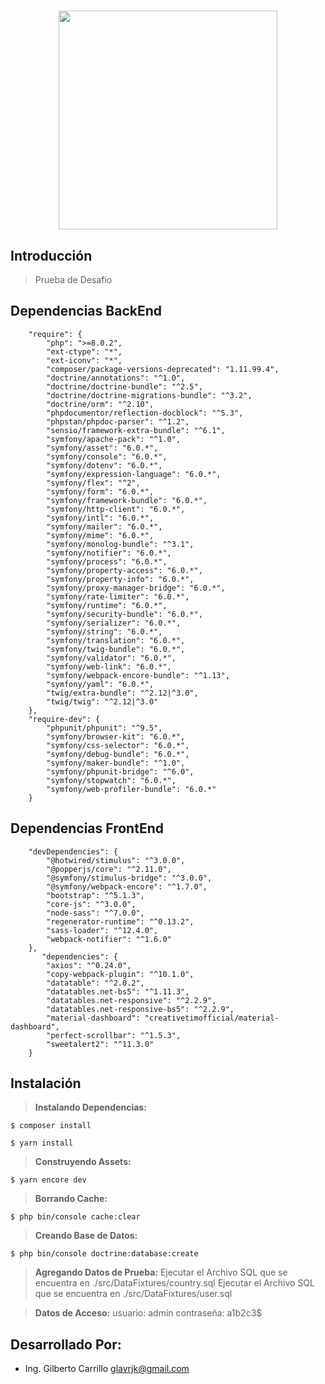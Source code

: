 # <p style="text-align: center;"><img src="https://docs.google.com/uc?id=17bXLP8Me2X66Q4HoIcA_awF0dtKDRbNB" width="350"/></p>

## Introducción
> Prueba de Desafio

## Dependencias BackEnd
``` 
    "require": {
        "php": ">=8.0.2",
        "ext-ctype": "*",
        "ext-iconv": "*",
        "composer/package-versions-deprecated": "1.11.99.4",
        "doctrine/annotations": "^1.0",
        "doctrine/doctrine-bundle": "^2.5",
        "doctrine/doctrine-migrations-bundle": "^3.2",
        "doctrine/orm": "^2.10",
        "phpdocumentor/reflection-docblock": "^5.3",
        "phpstan/phpdoc-parser": "^1.2",
        "sensio/framework-extra-bundle": "^6.1",
        "symfony/apache-pack": "^1.0",
        "symfony/asset": "6.0.*",
        "symfony/console": "6.0.*",
        "symfony/dotenv": "6.0.*",
        "symfony/expression-language": "6.0.*",
        "symfony/flex": "^2",
        "symfony/form": "6.0.*",
        "symfony/framework-bundle": "6.0.*",
        "symfony/http-client": "6.0.*",
        "symfony/intl": "6.0.*",
        "symfony/mailer": "6.0.*",
        "symfony/mime": "6.0.*",
        "symfony/monolog-bundle": "^3.1",
        "symfony/notifier": "6.0.*",
        "symfony/process": "6.0.*",
        "symfony/property-access": "6.0.*",
        "symfony/property-info": "6.0.*",
        "symfony/proxy-manager-bridge": "6.0.*",
        "symfony/rate-limiter": "6.0.*",
        "symfony/runtime": "6.0.*",
        "symfony/security-bundle": "6.0.*",
        "symfony/serializer": "6.0.*",
        "symfony/string": "6.0.*",
        "symfony/translation": "6.0.*",
        "symfony/twig-bundle": "6.0.*",
        "symfony/validator": "6.0.*",
        "symfony/web-link": "6.0.*",
        "symfony/webpack-encore-bundle": "^1.13",
        "symfony/yaml": "6.0.*",
        "twig/extra-bundle": "^2.12|^3.0",
        "twig/twig": "^2.12|^3.0"
    },
    "require-dev": {
        "phpunit/phpunit": "^9.5",
        "symfony/browser-kit": "6.0.*",
        "symfony/css-selector": "6.0.*",
        "symfony/debug-bundle": "6.0.*",
        "symfony/maker-bundle": "^1.0",
        "symfony/phpunit-bridge": "^6.0",
        "symfony/stopwatch": "6.0.*",
        "symfony/web-profiler-bundle": "6.0.*"
    }

```

## Dependencias FrontEnd
``` 
    "devDependencies": {
        "@hotwired/stimulus": "^3.0.0",
        "@popperjs/core": "^2.11.0",
        "@symfony/stimulus-bridge": "^3.0.0",
        "@symfony/webpack-encore": "^1.7.0",
        "bootstrap": "^5.1.3",
        "core-js": "^3.0.0",
        "node-sass": "^7.0.0",
        "regenerator-runtime": "^0.13.2",
        "sass-loader": "^12.4.0",
        "webpack-notifier": "^1.6.0"
    },
       "dependencies": {
        "axios": "^0.24.0",
        "copy-webpack-plugin": "^10.1.0",
        "datatable": "^2.0.2",
        "datatables.net-bs5": "^1.11.3",
        "datatables.net-responsive": "^2.2.9",
        "datatables.net-responsive-bs5": "^2.2.9",
        "material-dashboard": "creativetimofficial/material-dashboard",
        "perfect-scrollbar": "^1.5.3",
        "sweetalert2": "^11.3.0"
    }

```

## Instalación
> **Instalando Dependencias:**
``` 
$ composer install
``` 
``` 
$ yarn install
``` 
> **Construyendo Assets:**
``` 
$ yarn encore dev
``` 
> **Borrando Cache:**
``` 
$ php bin/console cache:clear
``` 
> **Creando Base de Datos:**
``` 
$ php bin/console doctrine:database:create
``` 
> **Agregando Datos de Prueba:**
> Ejecutar el Archivo SQL que se encuentra en ./src/DataFixtures/country.sql
> Ejecutar el Archivo SQL que se encuentra en ./src/DataFixtures/user.sql

> **Datos de Acceso:**
> usuario: admin
> contraseña: a1b2c3$

## Desarrollado Por:
* Ing. Gilberto Carrillo <glavrjk@gmail.com>